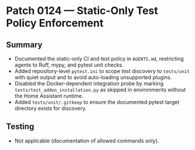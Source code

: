 # Patch 0124 — Static-Only Test Policy Enforcement

## Summary
- Documented the static-only CI and test policy in `AGENTS.md`, restricting agents to Ruff, mypy, and pytest unit checks.
- Added repository-level `pytest.ini` to scope test discovery to `tests/unit` with quiet output and to avoid auto-loading unsupported plugins.
- Disabled the Docker-dependent integration probe by marking `tests/test_addon_installation.py` as skipped in environments without the Home Assistant runtime.
- Added `tests/unit/.gitkeep` to ensure the documented pytest target directory exists for discovery.

## Testing
- Not applicable (documentation of allowed commands only).
